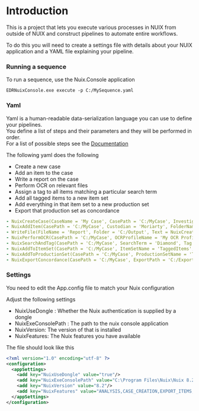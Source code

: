 # Introduction

This is a project that lets you execute various processes in NUIX from outside of NUIX and construct pipelines to automate entire workflows.<br>

To do this you will need to create a settings file with details about your NUIX application and a YAML file explaining your pipeline.

### Running a sequence

To run a sequence, use the Nuix.Console application

`EDRNuixConsole.exe execute -p C:/MySequence.yaml`


### Yaml

Yaml is a human-readable data-serialization language you can use to define your pipelines.<br>
You define a list of steps and their parameters and they will be performed in order. <br>
For a list of possible steps see the [Documentation](documentation.md)<br>

The following yaml does the following
- Create a new case
- Add an item to the case
- Write a report on the case
- Perform OCR on relevant files
- Assign a tag to all items matching a particular search term
- Add all tagged items to a new item set
- Add everything in that item set to a new production set
- Export that production set as concordance


```yaml
- NuixCreateCase(CaseName = 'My Case', CasePath = 'C:/MyCase', Investigator = 'Sherlock Holmes')
- NuixAddItem(CasePath = 'C:/MyCase', Custodian = 'Moriarty', FolderName = 'My Folder', Path = 'C:/Data/MyFile.txt')
- WriteFile(FileName = 'Report', Folder = 'C:/Output', Text = NuixCreateReport(CasePath = 'C:/MyCase'))
- NuixPerformOCR(CasePath = 'C:/MyCase', OCRProfileName = 'My OCR Profile', SearchTerm = 'NOT flag:encrypted AND ((mime-type:application/pdf AND NOT content:*) OR (mime-type:image/* AND ( flag:text_not_indexed OR content:( NOT * ) )))')
- NuixSearchAndTag(CasePath = 'C:/MyCase', SearchTerm = 'Diamond', Tag = 'Gems')
- NuixAddToItemSet(CasePath = 'C:/MyCase', ItemSetName = 'TaggedItems', SearchTerm = 'Tag:*')
- NuixAddToProductionSet(CasePath = 'C:/MyCase', ProductionSetName = 'TaggedItemsProductionSet', SearchTerm = 'ItemSet:TaggedItems')
- NuixExportConcordance(CasePath = 'C:/MyCase', ExportPath = 'C:/Export', ProductionSetName = 'TaggedItemsProductionSet')

```

### Settings

You need to edit the App.config file to match your Nuix configuration<br>

Adjust the following settings<br>

- NuixUseDongle : Whether the Nuix authentication is supplied by a dongle
- NuixExeConsolePath : The path to the nuix console application
- NuixVersion: The version of that is installed
- NuixFeatures: The Nuix features you have available

The file should look like this

```xml
<?xml version="1.0" encoding="utf-8" ?>
<configuration>
  <appSettings>
    <add key="NuixUseDongle" value="true"/>
    <add key="NuixExeConsolePath" value="C:\Program Files\Nuix\Nuix 8.2\nuix_console.exe"/>
    <add key="NuixVersion" value="8.2"/>
    <add key="NuixFeatures" value="ANALYSIS,CASE_CREATION,EXPORT_ITEMS,METADATA_IMPORT,OCR_PROCESSING,PRODUCTION_SET"/>
  </appSettings>
</configuration>
```


